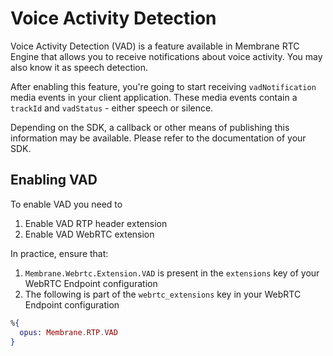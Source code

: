 # Voice Activity Detection
Voice Activity Detection (VAD) is a feature available in Membrane RTC Engine that allows you to receive notifications about voice activity.
You may also know it as speech detection.

After enabling this feature, you're going to start receiving `vadNotification` media events in your client application.
These media events contain a `trackId` and `vadStatus` - either speech or silence.

Depending on the SDK, a callback or other means of publishing this information may be available.
Please refer to the documentation of your SDK.

## Enabling VAD
To enable VAD you need to
1. Enable VAD RTP header extension
2. Enable VAD WebRTC extension

In practice, ensure that:
1. `Membrane.Webrtc.Extension.VAD` is present in the `extensions` key of your WebRTC Endpoint configuration
2. The following is part of the `webrtc_extensions` key in your WebRTC Endpoint configuration
```elixir
%{
  opus: Membrane.RTP.VAD
}
```
